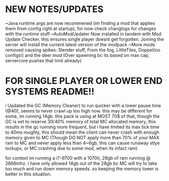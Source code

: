 # NEW NOTES/UPDATES #
~Java runtime args are now recommened (im finding a mod that applies them from config right at startup), for now check changlogs for changes with the runtime stuff
~AutoModUpdater Now installed in tandem with Mod Update Checker, this ensures single player doesnt get forgotten. Joining the server will install the current latest version of the modpack
~More mods removed causing spikes: Slender stuff, From the fog, LittleTiles, Doppel(no configs!) and the deer mod (Over spawning bc its based on max cap, servercore pushes that limit already)

# FOR SINGLE PLAYER OR LOWER END SYSTEMS README!! #
i Updated the GC (Memory Cleaner) to run quicker with a lower pause time (@40), seems to never crawl up too high now. this may be different for some, im running 14gb. this pack is using at MOST 70$ of that, though the GC is set to reserve 30/40% memory of total MC allocated memory, this results in the gc running more frequent, but i have limited its max tick time to 40ms roughly, this should mean the client can never crash with enough memory given to MC (Though DO NOT apply more than 70% of your MAX ram to MC and never apply less than 4~6gb, this can cause runaway stlye lockups, or MC crashing due to some mod, when its infact ram)

for context im running a i7-9700 with a 1070ti, 28gb of ram running @ 2666mhz. i have only allowed 14gb out of the 28gb bc MC will try to take too much and run down memory speeds. so keeping the memory lower is better in this situation.
